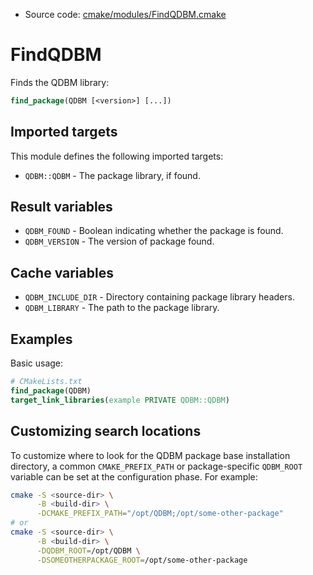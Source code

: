 <!-- This is auto-generated file. -->
* Source code: [cmake/modules/FindQDBM.cmake](https://github.com/petk/php-build-system/blob/master/cmake/cmake/modules/FindQDBM.cmake)

# FindQDBM

Finds the QDBM library:

```cmake
find_package(QDBM [<version>] [...])
```

## Imported targets

This module defines the following imported targets:

* `QDBM::QDBM` - The package library, if found.

## Result variables

* `QDBM_FOUND` - Boolean indicating whether the package is found.
* `QDBM_VERSION` - The version of package found.

## Cache variables

* `QDBM_INCLUDE_DIR` - Directory containing package library headers.
* `QDBM_LIBRARY` - The path to the package library.

## Examples

Basic usage:

```cmake
# CMakeLists.txt
find_package(QDBM)
target_link_libraries(example PRIVATE QDBM::QDBM)
```

## Customizing search locations

To customize where to look for the QDBM package base
installation directory, a common `CMAKE_PREFIX_PATH` or
package-specific `QDBM_ROOT` variable can be set at
the configuration phase. For example:

```sh
cmake -S <source-dir> \
      -B <build-dir> \
      -DCMAKE_PREFIX_PATH="/opt/QDBM;/opt/some-other-package"
# or
cmake -S <source-dir> \
      -B <build-dir> \
      -DQDBM_ROOT=/opt/QDBM \
      -DSOMEOTHERPACKAGE_ROOT=/opt/some-other-package
```

